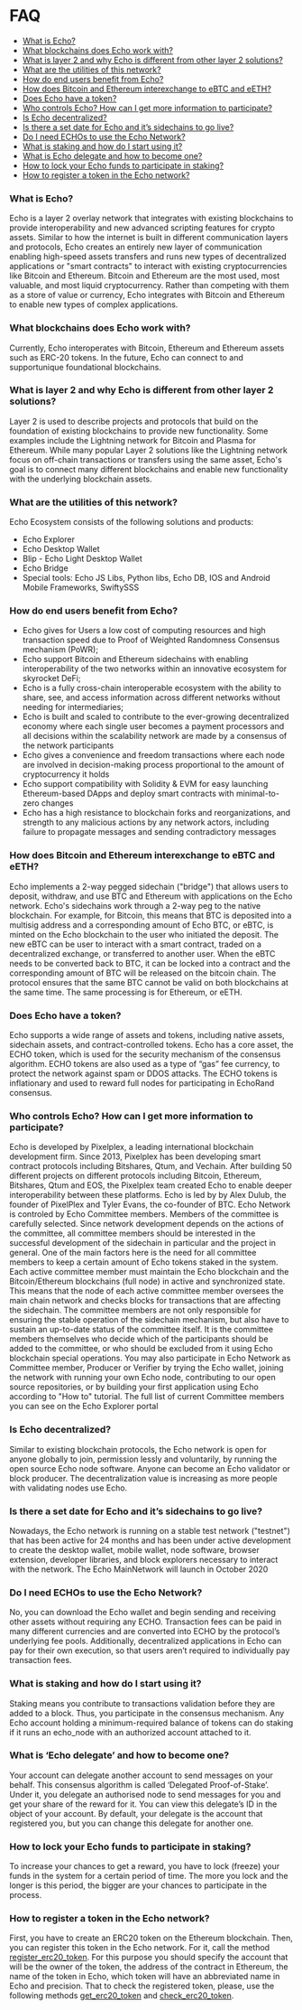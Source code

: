 # FAQ

  * [What is Echo?](#What-is-Echo)
  * [What blockchains does Echo work with?](#What-blockchains-does-Echo-work-with)
  * [What is layer 2 and why Echo is different from other layer 2 solutions?](#What-is-layer-2-and-why-Echo-is-different-from-other-layer-2-solutions)
  * [What are the utilities of this network?](#What-are-the-utilities-of-this-network)
  * [How do end users benefit from Echo?](#How-do-end-users-benefit-from-Echo)
  * [How does Bitcoin and Ethereum interexchange to eBTC and eETH?](#How-does-Bitcoin-and-Ethereum-interexchange-to-eBTC-and-eETH)
  * [Does Echo have a token?](#Does-Echo-have-a-token)
  * [Who controls Echo? How can I get more information to participate?](#Who-controls-Echo?-How-can-I-get-more-information-to-participate)
  * [Is Echo decentralized?](#Is-Echo-decentralized)
  * [Is there a set date for Echo and it’s sidechains to go live?](#Is-there-a-set-date-for-Echo-and-it’s-sidechains-to-go-live)
  * [Do I need ECHOs to use the Echo Network?](#Do-I-need-ECHOs-to-use-the-Echo-Network)
  * [What is staking and how do I start using it?](#What-is-staking-and-how-do-I-start-using-it)
  * [What is Echo delegate and how to become one?](#What-is-Echo-delegate-and-how-to-become-one)
  * [How to lock your Echo funds to participate in staking?](#How-to-lock-your-Echo-funds-to-participate-in-staking)
  * [How to register a token in the Echo network?](#How-to-register-a-token-in-the-Echo-network)

### What is Echo?

Echo is a layer 2 overlay network that integrates with existing blockchains to provide interoperability and new advanced scripting features for crypto assets. Similar to how the internet is built in different communication layers and protocols, Echo creates an entirely new layer of communication enabling high-speed assets transfers and runs new types of decentralized applications or "smart contracts" to interact with existing cryptocurrencies like Bitcoin and Ethereum.
Bitcoin and Ethereum are the most used, most valuable, and most liquid cryptocurrency. Rather than competing with them as a store of value or currency, Echo integrates with Bitcoin and Ethereum to enable new types of complex applications.

### What blockchains does Echo work with?

Currently, Echo interoperates with Bitcoin, Ethereum and Ethereum assets such as ERC-20 tokens. In the future, Echo can connect to and supportunique foundational blockchains.

### What is layer 2 and why Echo is different from other layer 2 solutions?

Layer 2 is used to describe projects and protocols that build on the foundation of existing blockchains to provide new functionality. Some examples include the Lightning network for Bitcoin and Plasma for Ethereum. While many popular Layer 2 solutions like the Lightning network focus on off-chain transactions or transfers using the same asset, Echo's goal is to connect many different blockchains and enable new functionality with the underlying blockchain assets.

### What are the utilities of this network?

Echo Ecosystem consists of the following solutions and products:

  * Echo Explorer
  * Echo Desktop Wallet
  * Blip - Echo Light Desktop Wallet
  * Echo Bridge
  * Special tools: Echo JS Libs, Python libs, Echo DB, IOS and Android Mobile Frameworks, SwiftySSS

### How do end users benefit from Echo?

- Echo gives for Users a low cost of computing resources and high transaction speed due to Proof of Weighted Randomness Consensus mechanism (PoWR);
- Echo support Bitcoin and Ethereum sidechains with enabling interoperability of the two networks within an innovative ecosystem for skyrocket DeFi;
- Echo is a fully cross-chain interoperable ecosystem with the ability to share, see, and access information across different networks without needing for intermediaries;
- Echo is built and scaled to contribute to the ever-growing decentralized economy where each single user becomes a payment processors and all decisions within the scalability network are made by a consensus of the network participants
- Echo gives a convenience and freedom transactions where each node are involved in decision-making process proportional to the amount of cryptocurrency it holds
- Echo support compatibility with Solidity & EVM for easy launching Ethereum-based DApps and deploy smart contracts with minimal-to-zero changes
- Echo has a high resistance to blockchain forks and reorganizations, and strength to any malicious actions by any network actors, including failure to propagate messages and sending contradictory messages

### How does Bitcoin and Ethereum interexchange to eBTC and eETH?

Echo implements a 2-way pegged sidechain ("bridge") that allows users to deposit, withdraw, and use BTC and Ethereum with applications on the Echo network. Echo's sidechains work through a 2-way peg to the native blockchain. For example, for Bitcoin, this means that BTC is deposited into a multisig address and a corresponding amount of Echo BTC, or eBTC, is minted on the Echo blockchain to the user who initiated the deposit. The new eBTC can be user to interact with a smart contract, traded on a decentralized exchange, or transferred to another user. When the eBTC needs to be converted back to BTC, it can be locked into a contract and the corresponding amount of BTC will be released on the bitcoin chain. The protocol ensures that the same BTC cannot be valid on both blockchains at the same time.
The same processing is for Ethereum, or eETH.

### Does Echo have a token?

Echo supports a wide range of assets and tokens, including native assets, sidechain assets, and contract-controlled tokens. Echo has a core asset, the ECHO token, which is used for the security mechanism of the consensus algorithm. ECHO tokens are also used as a type of “gas” fee currency, to protect the network against spam or DDOS attacks. The ECHO tokens is inflationary and used to reward full nodes for participating in EchoRand consensus.

### Who controls Echo? How can I get more information to participate?

Echo is developed by Pixelplex, a leading international blockchain development firm. Since 2013, Pixelplex has been developing smart contract protocols including Bitshares, Qtum, and Vechain. After building 50 different projects on different protocols including Bitcoin, Ethereum, Bitshares, Qtum and EOS, the Pixelplex team created Echo to enable deeper interoperability between these platforms. Echo is led by by Alex Dulub, the founder of PixelPlex and Tyler Evans, the co-founder of BTC.
Echo Network is controled by Echo Committee members. Members of the committee is carefully selected. Since network development depends on the actions of the committee, all committee members should be interested in the successful development of the sidechain in particular and the project in general. One of the main factors here is the need for all committee members to keep a certain amount of Echo tokens staked in the system. Each active committee member must maintain the Echo blockchain and the Bitcoin/Ethereum blockchains (full node) in active and synchronized state. This means that the node of each active committee member oversees the main chain network and checks blocks for transactions that are affecting the sidechain.
The committee members are not only responsible for ensuring the stable operation of the sidechain mechanism, but also have to sustain an up-to-date status of the committee itself. It is the committee members themselves who decide which of the participants should be added to the committee, or who should be excluded from it using Echo blockchain special operations.
You may also participate in Echo Network as Committee member, Producer or Verifier by trying the Echo wallet, joining the network with running your own Echo node, contributing to our open source repositories, or by building your first application using Echo according to "How to" tutorial.
The full list of current Committee members you can see on the Echo Explorer portal

### Is Echo decentralized?

Similar to existing blockchain protocols, the Echo network is open for anyone globally to join, permission lessly and voluntarily, by running the open source Echo node software. Anyone can become an Echo validator or block producer. The decentralization value is increasing as more people with validating nodes use Echo.

### Is there a set date for Echo and it’s sidechains to go live?

Nowadays, the Echo network is running on a stable test network ("testnet") that has been active for 24 months and has been under active development to create the desktop wallet, mobile wallet, node software, browser extension, developer libraries, and block explorers necessary to interact with the network.
The Echo MainNetwork will launch in October 2020

### Do I need ECHOs to use the Echo Network?

No, you can download the Echo wallet and begin sending and receiving other assets without requiring any ECHO. Transaction fees can be paid in many different currencies and are converted into ECHO by the protocol’s underlying fee pools. Additionally, decentralized applications in Echo can pay for their own execution, so that users aren’t required to individually pay transaction fees.

### What is staking and how do I start using it?

Staking means you contribute to transactions validation before they are added to a block. Thus, you participate in the consensus mechanism. Any Echo account holding a minimum-required balance of tokens can do staking if it runs an echo_node with an authorized account attached to it.

### What is ‘Echo delegate’ and how to become one?

Your account can delegate another account to send messages on your behalf. This consensus algorithm is called ‘Delegated Proof-of-Stake’. Under it, you delegate an authorised node to send messages for you and get your share of the reward for it. You can view this delegate’s ID in the object of your account. By default, your delegate is the account that registered you, but you can change this delegate for another one.

### How to lock your Echo funds to participate in staking?

To increase your chances to get a reward, you have to lock (freeze) your funds in the system for a certain period of time. The more you lock and the longer is this period, the bigger are your chances to participate in the process.

### How to register a token in the Echo network?

First, you have to create an ERC20 token on the Ethereum blockchain. Then, you can register this token in the Echo network. For it, call the method [register_erc20_token](/api-reference/echo-wallet-api/README.md#register_erc20_token-account-eth_addr-name-symbol-decimals-broadcast). For this purpose you should specify the account that will be the owner of the token, the address of the contract in Ethereum, the name of the token in Echo, which token will have an abbreviated name in Echo and precision. That to check the registered token, please, use the following methods [get_erc20_token](/api-reference/echo-wallet-api/README.md#get_erc20_token-eth_addr_or_id) and [check_erc20_token](/api-reference/echo-wallet-api/README.md#check_erc20_token-id).
